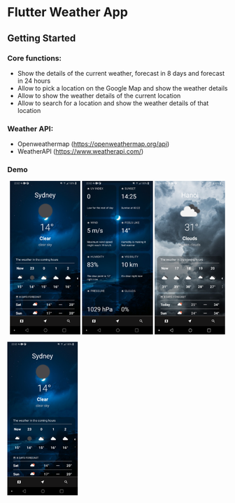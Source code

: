 # Flutter Weather App

## Getting Started

### Core functions:
 - Show the details of the current weather, forecast in 8 days and forecast in 24 hours
 - Allow to pick a location on the Google Map and show the weather details
 - Allow to show the weather details of the current location
 - Allow to search for a location and show the weather details of that location

### Weather API:
 - Openweathermap (https://openweathermap.org/api)
 - WeatherAPI (https://www.weatherapi.com/)

### Demo
<p align="center" width="100%">
    <img src="demo/Screenshot_20230421-225242.png" width="32%"/>
    <img src="demo/Screenshot_20230421-225250.png" width="32%"/>
    <img src="demo/Screenshot_20230422-161037.png" width="32%"/>
</p>
<img src="demo/Screenshot_20230421-225242.png" width="32%"/>
